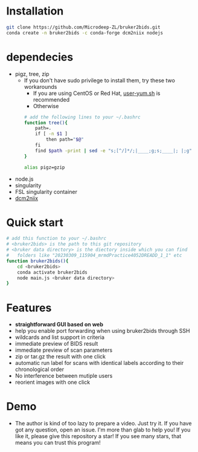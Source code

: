 # Installation
```sh
git clone https://github.com/Microdeep-ZL/bruker2bids.git
conda create -n bruker2bids -c conda-forge dcm2niix nodejs
```
# dependecies
- pigz, tree, zip
	- If you don't have sudo privilege to install them, try these two workarounds
		- If you are using CentOS or Red Hat, [user-yum.sh](https://gitlab.com/caroff/user-yum.sh) is recommended
		- Otherwise
		```sh
		# add the following lines to your ~/.bashrc
		function tree(){
		    path=.
		    if [ -n $1 ]
		        then path="$@"
		    fi
		    find $path -print | sed -e "s;[^/]*/;|____;g;s;____|; |;g"
		}

		alias pigz=gzip
		```
- node.js
- singularity
- FSL singularity container
- [dcm2niix](https://github.com/rordenlab/dcm2niix)
# Quick start
```sh
# add this function to your ~/.bashrc
# <bruker2bids> is the path to this git repository
# <bruker data directory> is the diectory inside which you can find
#   folders like "20230309_115904_mrmdPractice4052DREADD_1_1" etc
function bruker2bids(){
	cd <bruker2bids>
	conda activate bruker2bids
	node main.js <bruker data directory>
}
```
# Features
- **straightforward GUI based on web**
- help you enable port forwarding when using bruker2bids through SSH
- wildcards and list support in criteria
- immediate preview of BIDS result
- immediate preview of scan parameters
- zip or tar.gz the result with one click
- automatic run label for scans with identical labels according to their chronological order
- No interference between mutiple users
- reorient images with one click
# Demo
- The author is kind of too lazy to prepare a video. Just try it. If you have got any question, open an issue. I'm more than glab to help you! If you like it, please give this repository a star! If you see many stars, that means you can trust this program!